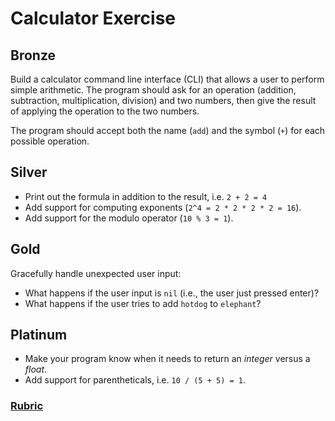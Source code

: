 # Calculator Exercise

## Bronze
Build a calculator command line interface (CLI) that allows a user to perform simple arithmetic. The program should ask for an operation (addition, subtraction, multiplication, division) and two numbers, then give the result of applying the operation to the two numbers.

The program should accept both the name (`add`) and the symbol (`+`) for each possible operation.

## Silver
- Print out the formula in addition to the result, i.e. `2 + 2 = 4`
- Add support for computing exponents (`2^4 = 2 * 2 * 2 * 2 = 16`).
- Add support for the modulo operator (`10 % 3 = 1`).

## Gold
Gracefully handle unexpected user input:

- What happens if the user input is `nil` (i.e., the user just pressed enter)?
- What happens if the user tries to add `hotdog` to `elephant`?

## Platinum
- Make your program know when it needs to return an _integer_ versus a _float_.
- Add support for parentheticals, i.e. `10 / (5 + 5) = 1`.

### [Rubric](../rubrics/week_1_calculator.md)
